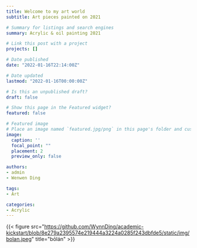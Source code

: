 ```yaml
---
title: Welcome to my art world
subtitle: Art pieces painted on 2021

# Summary for listings and search engines
summary: Acrylic & oil painting 2021

# Link this post with a project
projects: []

# Date published
date: "2022-01-16T22:14:00Z"

# Date updated
lastmod: "2022-01-16T00:00:00Z"

# Is this an unpublished draft?
draft: false

# Show this page in the Featured widget?
featured: false

# Featured image
# Place an image named `featured.jpg/png` in this page's folder and customize its options here.
image:
  caption: ''
  focal_point: ""
  placement: 2
  preview_only: false

authors:
- admin
- Wenwen Ding

tags:
- Art

categories:
- Acrylic
---
```

{{< figure src="https://github.com/WynnDing/academic-kickstart/blob/8e279a2395574e219444a3224a0285f243dbfde5/static/img/bolan.jpeg" title="bōlán" >}}
